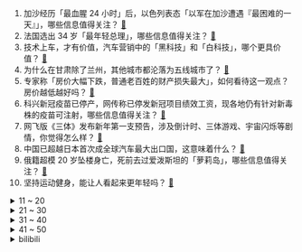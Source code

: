 1. 加沙经历「最血腥 24 小时」后，以色列表态「以军在加沙遭遇『最困难的一天』」，哪些信息值得关注？ [:link:](https://www.zhihu.com/question/638849362)
2. 法国选出 34 岁「最年轻总理」，哪些信息值得关注？ [:link:](https://www.zhihu.com/question/638852840)
3. 技术上车，才有价值，汽车营销中的「黑科技」和「白科技」，哪个更具价值？ [:link:](https://www.zhihu.com/question/638853467)
4. 为什么在甘肃除了兰州，其他城市都沦落为五线城市了？ [:link:](https://www.zhihu.com/question/623260012)
5. 专家称「房价大幅下跌，普通老百姓的财产损失最大」，如何看待这一观点？房价越低越好吗？ [:link:](https://www.zhihu.com/question/638913323)
6. 科兴新冠疫苗已停产，网传称已停发新冠项目绩效工资，现各地仍有针对新毒株的疫苗可注射，哪些信息值得关注？ [:link:](https://www.zhihu.com/question/638915487)
7. 网飞版《三体》发布新年第一支预告，涉及倒计时、三体游戏、宇宙闪烁等剧情，你觉得怎么样？ [:link:](https://www.zhihu.com/question/638846129)
8. 中国已超越日本首次成全球汽车最大出口国，这意味着什么？ [:link:](https://www.zhihu.com/question/638913304)
9. 俄籍超模 20 岁坠楼身亡，死前去过爱泼斯坦的「萝莉岛」，哪些信息值得关注？ [:link:](https://www.zhihu.com/question/638740786)
10. 坚持运动健身，能让人看起来更年轻吗？ [:link:](https://www.zhihu.com/question/636731553)
<details>
<summary>11 ~ 20</summary>

11. 金正恩称韩国是「主要敌人」，称朝方不会在朝鲜半岛单方面制造大事变，但也不回避战争，透露哪些信息？ [:link:](https://www.zhihu.com/question/638905958)
12. 报告称「2024 年美国总统选举无论谁获胜，都将给世界带来最大政治风险」，这意味着什么？ [:link:](https://www.zhihu.com/question/638866394)
13. 以一元换取一个你的体内活细胞，你愿意换取多少钱？ [:link:](https://www.zhihu.com/question/634192218)
14. 为什么之前觉得用鲨鱼夹很老气，现在会觉得很显年轻？ [:link:](https://www.zhihu.com/question/630322517)
15. 取经路上，妖怪不动手，而是给唐僧讲舍身饲虎，割肉喂鹰的典故，求唐僧割自己一块肉献出，唐僧会怎么做？ [:link:](https://www.zhihu.com/question/636845373)
16. 韩寒导演，沈腾主演的电影《飞驰人生 2》定档大年初一，对于该片你有哪些期待？ [:link:](https://www.zhihu.com/question/638852306)
17. 如何评价电视剧《繁花》中游本昌老师扮演的爷叔？ [:link:](https://www.zhihu.com/question/637634939)
18. 李铁：做球员时最憎恨的就是踢假球的，成为主帅有想证明自己心态，如何评价他判若两人的举动？ [:link:](https://www.zhihu.com/question/638789742)
19. 不说名字一句话说说你是谁的歌迷？ [:link:](https://www.zhihu.com/question/638387146)
20. 有没有一张照片可以展示出你家小猫咪的独特气质？ [:link:](https://www.zhihu.com/question/613443729)
</details>
<details>
<summary>21 ~ 30</summary>

21. 23-24 赛季 NBA猛龙 131:132 湖人，如何评价这场比赛？ [:link:](https://www.zhihu.com/question/638857573)
22. 麒麟9000s之后，还有下一代麒麟芯片吗，制程还可以提升吗? [:link:](https://www.zhihu.com/question/619955216)
23. 我国成功发射爱因斯坦探针卫星，该卫星有哪些技术亮点和用途？ [:link:](https://www.zhihu.com/question/638739576)
24. 如何评价《繁花》中阿宝最后的结局？ [:link:](https://www.zhihu.com/question/638781596)
25. 心理学如何解释人类的「睡眠机制」？失眠的心理治疗策略是什么？ [:link:](https://www.zhihu.com/question/633249747)
26. 长期跑步的人是如何避免膝盖磨损受伤的？ [:link:](https://www.zhihu.com/question/636731930)
27. 想问下哪一款身体乳比较好用? [:link:](https://www.zhihu.com/question/636438544)
28. 00后考公上岸会给体制内带来一些什么新气象？ [:link:](https://www.zhihu.com/question/636549637)
29. 每天跑一个 10 公里，不控制饮食也能瘦吗？ [:link:](https://www.zhihu.com/question/637782237)
30. 章泽天凭 600 亿净资产登胡润财富榜，清华优秀校友中排行第三，如何评价？ [:link:](https://www.zhihu.com/question/638704607)
</details>
<details>
<summary>31 ~ 40</summary>

31. 键盘作为日常输入设备，送礼时应关注哪些特性，如键程、手感、背光等？ [:link:](https://www.zhihu.com/question/636897334)
32. 当整个健身房只有你一个人时，你会干什么？ [:link:](https://www.zhihu.com/question/638592533)
33. 厄瓜多尔宣布全国进入「内部武装冲突」状态，释放出哪些信号？ [:link:](https://www.zhihu.com/question/638848351)
34. 人到中年，最可怕的是没钱吗？ [:link:](https://www.zhihu.com/question/633314376)
35. 除了化妆品口红，还有哪些礼物送女朋友比较好？ [:link:](https://www.zhihu.com/question/517052651)
36. 浙江4家医院试点创新，靠临床能力破格升主任成为可能，如何看待医生晋升的多样化改革趋势？ [:link:](https://www.zhihu.com/question/637981431)
37. 状态爆炸的梅西无人可挡，梅西巅峰时期实力有多强？ [:link:](https://www.zhihu.com/question/634445873)
38. 为什么我不在家的时候，猫反而吃的超级多？ [:link:](https://www.zhihu.com/question/637399531)
39. 哪些手表适合当作生日礼物送给老爸？ [:link:](https://www.zhihu.com/question/635403718)
40. CES 2024 开幕，有哪些新产品和新技术值得期待？ [:link:](https://www.zhihu.com/question/638574883)
</details>
<details>
<summary>41 ~ 50</summary>

41. 「瓦工出师后可月入 2.5 万」引发讨论，我国传统技术工种仍面临人才短缺，为何出现这一现象？如何缓解？ [:link:](https://www.zhihu.com/question/638871055)
42. 第一次送女生口红，应该怎么选择品牌和色号？ [:link:](https://www.zhihu.com/question/636896142)
43. 各位打工人，你每天上班通勤时间要多久？ [:link:](https://www.zhihu.com/question/632410870)
44. 猫的自净能力究竟有多强？ [:link:](https://www.zhihu.com/question/635570226)
45. 甲流后乙流患病比例明显升高，医生称「休息好是最好的药物」，免疫系统和睡眠的关系是怎样的？ [:link:](https://www.zhihu.com/question/638604546)
46. 单反相机和微单相机为什么一直采用圆柱型锂电池组，而不用方形锂聚合物电池？ [:link:](https://www.zhihu.com/question/637395984)
47. 网传南京首套房贷利率下调，年利率仅 3.90%，对此你怎么看？有哪些信息值得关注？ [:link:](https://www.zhihu.com/question/638709105)
48. 如何评价猛龙主教练对比赛发表不满的言论？ [:link:](https://www.zhihu.com/question/638922996)
49. 《诡秘之主》里远古太阳神为什么要刺杀自己? [:link:](https://www.zhihu.com/question/638508443)
50. 宋辽金三朝，为什么很多人习惯称宋为朝，称辽、金为国？ [:link:](https://www.zhihu.com/question/637400314)
</details><details>
<summary>bilibili</summary>

</details>